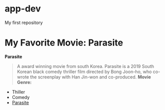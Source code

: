 # app-dev
My first repository
# My Favorite Movie: Parasite
**Parasite**
> A award winning movie from south Korea.
> Parasite is a 2019 South Korean black comedy thriller film directed by Bong Joon-ho, who co-wrote the screenplay with Han Jin-won and co-produced.
**Movie Genre:**
- Thiller
- Comedy
- [Parasite]([https://www.example.com](https://en.wikipedia.org/wiki/Parasite_(2019_film))https://en.wikipedia.org/wiki/Parasite_(2019_film))
